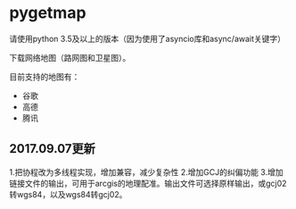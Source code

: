 # pygetmap

请使用python 3.5及以上的版本（因为使用了asyncio库和async/await关键字）

下载网络地图（路网图和卫星图）。

目前支持的地图有：
- 谷歌 
- 高德 
- 腾讯



## 2017.09.07更新
1.把协程改为多线程实现，增加兼容，减少复杂性
2.增加GCJ的纠偏功能
3.增加链接文件的输出，可用于arcgis的地理配准。输出文件可选择原样输出，或gcj02转wgs84，以及wgs84转gcj02。
